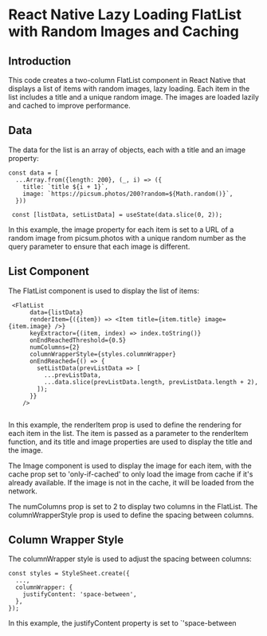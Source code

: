 # React Native Lazy Loading FlatList with Random Images and Caching

## Introduction
This code creates a two-column FlatList component in React Native that displays a list of items with random images, lazy loading. Each item in the list includes a title and a unique random image. The images are loaded lazily and cached to improve performance.

## Data
The data for the list is an array of objects, each with a title and an image property:

```
const data = [
  ...Array.from({length: 200}, (_, i) => ({
    title: `title ${i + 1}`,
    image: `https://picsum.photos/200?random=${Math.random()}`,
  }))

 const [listData, setListData] = useState(data.slice(0, 2));
```
In this example, the image property for each item is set to a URL of a random image from picsum.photos with a unique random number as the query parameter to ensure that each image is different.

## List Component
The FlatList component is used to display the list of items:

```
 <FlatList
      data={listData}
      renderItem={({item}) => <Item title={item.title} image={item.image} />}
      keyExtractor={(item, index) => index.toString()}
      onEndReachedThreshold={0.5}
      numColumns={2}
      columnWrapperStyle={styles.columnWrapper}
      onEndReached={() => {
        setListData(prevListData => [
          ...prevListData,
          ...data.slice(prevListData.length, prevListData.length + 2),
        ]);
      }}
    />
    
```
In this example, the renderItem prop is used to define the rendering for each item in the list. The item is passed as a parameter to the renderItem function, and its title and image properties are used to display the title and the image.

The Image component is used to display the image for each item, with the cache prop set to 'only-if-cached' to only load the image from cache if it's already available. If the image is not in the cache, it will be loaded from the network.

The numColumns prop is set to 2 to display two columns in the FlatList. The columnWrapperStyle prop is used to define the spacing between columns.

    
## Column Wrapper Style
The columnWrapper style is used to adjust the spacing between columns:

```
const styles = StyleSheet.create({
  ...,
  columnWrapper: {
    justifyContent: 'space-between',
  },
});
```

In this example, the justifyContent property is set to `'space-between
